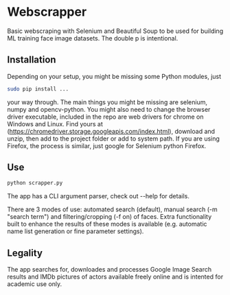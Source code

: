 # Webscrapper

Basic webscraping with Selenium and Beautiful Soup to be used for building ML training face image datasets.
The double p is intentional.

## Installation
Depending on your setup, you might be missing some Python modules, just
```bash
sudo pip install ...
```
your way through. The main things you might be missing are selenium, numpy and opencv-python.
You might also need to change the browser driver executable, included in the repo are web drivers for chrome on Windows and Linux. Find yours at (https://chromedriver.storage.googleapis.com/index.html), download and unzip, then add to the project folder or add to system path. If you are using Firefox, the process is similar, just google for Selenium python Firefox.

## Use
```bash
python scrapper.py 
```
The app has a CLI argument parser, check out --help for details.

There are 3 modes of use: automated search (default), manual search (-m "search term") and filtering/cropping (-f on) of faces. Extra functionality built to enhance the results of these modes is available (e.g. automatic name list generation or fine parameter settings).

## Legality
The app searches for, downloades and processes Google Image Search results and IMDb pictures of actors available freely online and is intented for academic use only.
